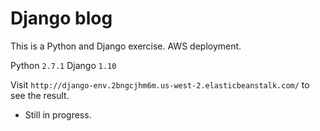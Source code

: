 # Django blog

This is a Python and Django exercise.
AWS deployment.

Python `2.7.1`
Django `1.10`

Visit `http://django-env.2bngcjhm6m.us-west-2.elasticbeanstalk.com/` to see the result.
* Still in progress.

